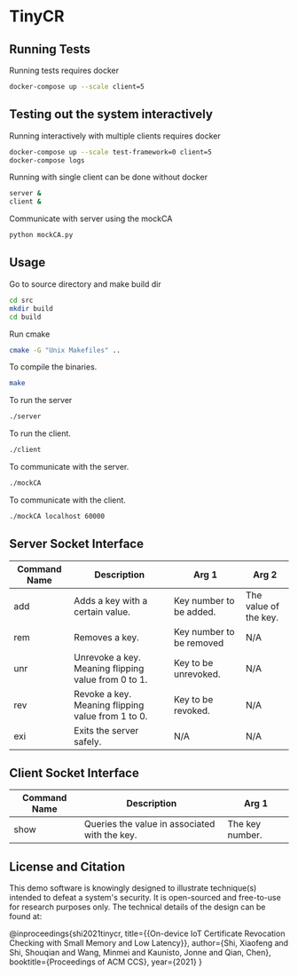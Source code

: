 # TinyCR

## Running Tests

Running tests requires docker

```bash
docker-compose up --scale client=5
```

## Testing out the system interactively

Running interactively with multiple clients requires docker

```bash
docker-compose up --scale test-framework=0 client=5
docker-compose logs
```

Running with single client can be done without docker

```bash
server &
client &
```

Communicate with server using the mockCA

```bash
python mockCA.py
```

## Usage

Go to source directory and make build dir

```bash
cd src
mkdir build
cd build
```

Run cmake

```bash
cmake -G "Unix Makefiles" ..
```

To compile the binaries.

```bash
make
```

To run the server

```bash
./server
```

To run the client.

```bash
./client
```

To communicate with the server.

```bash
./mockCA
```

To communicate with the client.

```bash
./mockCA localhost 60000
```

## Server Socket Interface

| Command Name | Description                                                                                                           | Arg 1                    | Arg 2                 |
|--------------|-----------------------------------------------------------------------------------------------------------------------|--------------------------|-----------------------|
| add          |  Adds a key with a certain value. | Key number to be added.  | The value of the key. |
| rem          | Removes a key.                                                                                                        | Key number to be removed | N/A                   |
| unr          | Unrevoke a key. Meaning flipping value from 0 to 1.                                                                   | Key to be unrevoked.     | N/A                   |
| rev          | Revoke a key. Meaning flipping value from 1 to 0.                                                                     | Key to be revoked.       | N/A                   |
| exi          | Exits the server safely.                                                                                              | N/A                      | N/A                   |

## Client Socket Interface

| Command Name | Description                                   | Arg 1           |
|--------------|-----------------------------------------------|-----------------|
| show         | Queries the value in associated with the key. | The key number. |


## License and Citation
This demo software is knowingly designed to illustrate technique(s) intended to defeat a system's security. It is open-sourced and free-to-use for research purposes only. The technical details of the design can be found at:

@inproceedings{shi2021tinycr,
  title={{On-device IoT Certificate Revocation Checking with Small Memory and Low Latency}},
  author={Shi, Xiaofeng and Shi, Shouqian and Wang, Minmei and Kaunisto, Jonne and Qian, Chen},
  booktitle={Proceedings of ACM CCS},
  year={2021}
}

